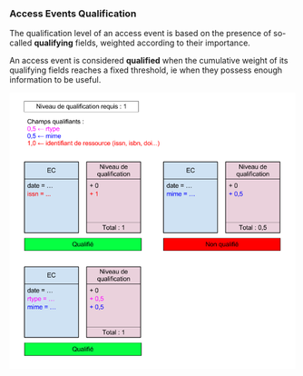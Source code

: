 ### Access Events Qualification

The qualification level of an access event is based on the presence of so-called **qualifying** fields, weighted according to their importance.

An access event is considered **qualified** when the cumulative weight of its qualifying fields reaches a fixed threshold, ie when they possess enough information to be useful.


![Qualification schema](../_static/images/ezPAARSE-Qualification-des-ECs.png "Access Events' Qualification")
